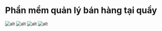# Phần mềm quản lý bán hàng tại quầy

![alt](https://raw.githubusercontent.com/InuHa98/da1-quan-ly-ban-giay-jbdc/preview/01.png)
![alt](https://raw.githubusercontent.com/InuHa98/da1-quan-ly-ban-giay-jbdc/preview/02.png)
![alt](https://raw.githubusercontent.com/InuHa98/da1-quan-ly-ban-giay-jbdc/preview/03.png)
![alt](https://raw.githubusercontent.com/InuHa98/da1-quan-ly-ban-giay-jbdc/preview/04.png)
